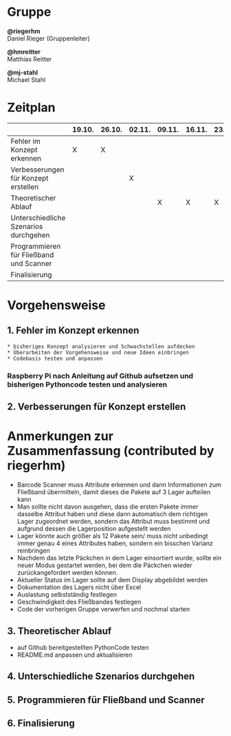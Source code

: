# Gruppe
**@riegerhm**\
Daniel Rieger (Gruppenleiter)

**@hmreitter**\
Matthias Reitter

**@mj-stahl**\
Michael Stahl

# Zeitplan
| | 19.10. | 26.10. | 02.11.|  09.11. | 16.11. | 23.11. | 30.11. | 07.12.|  14.12. | 21.12.| 11.01. | 18.01. |
| ------ | ------ | ------ | ------ | ------ | ------ | ------ | ------ | ------ | ------ | ------ |------ | ------ |
| Fehler im Konzept erkennen| X|  X|
| Verbesserungen für Konzept erstellen |||X|
| Theoretischer Ablauf ||||X|X|X|X|Überarbeitung Readme|
| Unterschiedliche Szenarios durchgehen ||
| Programmieren für Fließband und Scanner ||||||||X|
| Finalisierung |||||||||||X|

# Vorgehensweise
## 1. Fehler im Konzept erkennen
    * bisheriges Konzept analysieren und Schwachstellen aufdecken
    * Überarbeiten der Vorgehensweise und neue Ideen einbringen
    * Codebasis testen und anpassen
   ### Raspberry Pi nach Anleitung auf Github aufsetzen und bisherigen Pythoncode testen und analysieren
## 2. Verbesserungen für Konzept erstellen
# Anmerkungen zur Zusammenfassung (contributed by riegerhm)
*	Barcode Scanner muss Attribute erkennen und dann Informationen zum Fließband übermitteln, damit dieses die Pakete auf 3 Lager aufteilen kann
*	Man sollte nicht davon ausgehen, dass die ersten Pakete immer dasselbe Attribut haben und diese dann automatisch dem richtigen Lager zugeordnet werden, sondern das 
Attribut muss bestimmt und aufgrund dessen die Lagerposition aufgestellt werden
*	Lager könnte auch größer als 12 Pakete sein/ muss nicht unbedingt immer genau 4 eines Attributes haben, sondern ein bisschen Varianz reinbringen
*	Nachdem das letzte Päckchen in dem Lager einsortiert wurde, sollte ein neuer Modus gestartet werden, bei dem die Päckchen wieder zurückangefordert werden können.
*	Aktueller Status im Lager sollte auf dem Display abgebildet werden
*	Dokumentation des Lagers nicht über Excel
*	Auslastung selbstständig festlegen
*	Geschwindigkeit des Fließbandes festlegen
*	Code der vorherigen Gruppe verwerfen und nochmal starten
## 3. Theoretischer Ablauf
   * auf Github bereitgestellten PythonCode testen
   * README.md anpassen und aktualisieren
## 4. Unterschiedliche Szenarios durchgehen
## 5. Programmieren für Fließband und Scanner
## 6. Finalisierung
